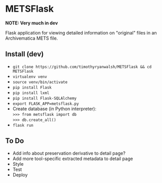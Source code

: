 # METSFlask  

**NOTE: Very much in dev**  

Flask application for viewing detailed information on "original" files in an Archivematica METS file.  

## Install (dev)
* `git clone https://github.com/timothyryanwalsh/METSFlask && cd METSFlask`  
* `virtualenv venv`  
* `source venv/bin/activate`  
* `pip install Flask`  
* `pip install lxml` 
* `pip install Flask-SQLAlchemy`  
* `export FLASK_APP=metsflask.py`   
* Create database (in Python interpreter):  
`>>> from metsflask import db`  
`>>> db.create_all()`  
* `flask run`  

## To Do    
* Add info about preservation derivative to detail page?  
* Add more tool-specific extracted metadata to detail page  
* Style  
* Test  
* Deploy  

